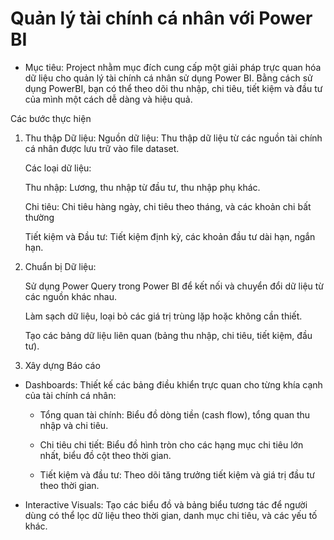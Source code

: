 # Quản lý tài chính cá nhân với Power BI
- Mục tiêu: Project nhằm mục đích cung cấp một giải pháp trực quan hóa dữ liệu cho quản lý tài chính cá nhân sử dụng Power BI. Bằng cách sử dụng PowerBI, bạn có thể theo dõi thu nhập, chi tiêu, tiết kiệm và đầu tư của mình một cách dễ dàng và hiệu quả.

Các bước thực hiện
1. Thu thập Dữ liệu:
   Nguồn dữ liệu: Thu thập dữ liệu từ các nguồn tài chính cá nhân được lưu trữ vào file dataset.

   Các loại dữ liệu:

   Thu nhập: Lương, thu nhập từ đầu tư, thu nhập phụ khác.

   Chi tiêu: Chi tiêu hàng ngày, chi tiêu theo tháng, và các khoản chi bất thường

   Tiết kiệm và Đầu tư: Tiết kiệm định kỳ, các khoản đầu tư dài hạn, ngắn hạn.

2. Chuẩn bị Dữ liệu:
   
   Sử dụng Power Query trong Power BI để kết nối và chuyển đổi dữ liệu từ các nguồn khác nhau.

   Làm sạch dữ liệu, loại bỏ các giá trị trùng lặp hoặc không cần thiết.

   Tạo các bảng dữ liệu liên quan (bảng thu nhập, chi tiêu, tiết kiệm, đầu tư).

3. Xây dựng Báo cáo
- Dashboards: Thiết kế các bảng điều khiển trực quan cho từng khía cạnh của tài chính cá nhân:

  - Tổng quan tài chính: Biểu đồ dòng tiền (cash flow), tổng quan thu nhập và chi tiêu.
  
  - Chi tiêu chi tiết: Biểu đồ hình tròn cho các hạng mục chi tiêu lớn nhất, biểu đồ cột theo thời gian.

  - Tiết kiệm và đầu tư: Theo dõi tăng trưởng tiết kiệm và giá trị đầu tư theo thời gian.

- Interactive Visuals: Tạo các biểu đồ và bảng biểu tương tác để người dùng có thể lọc dữ liệu theo thời gian, danh mục chi tiêu, và các yếu tố khác.

